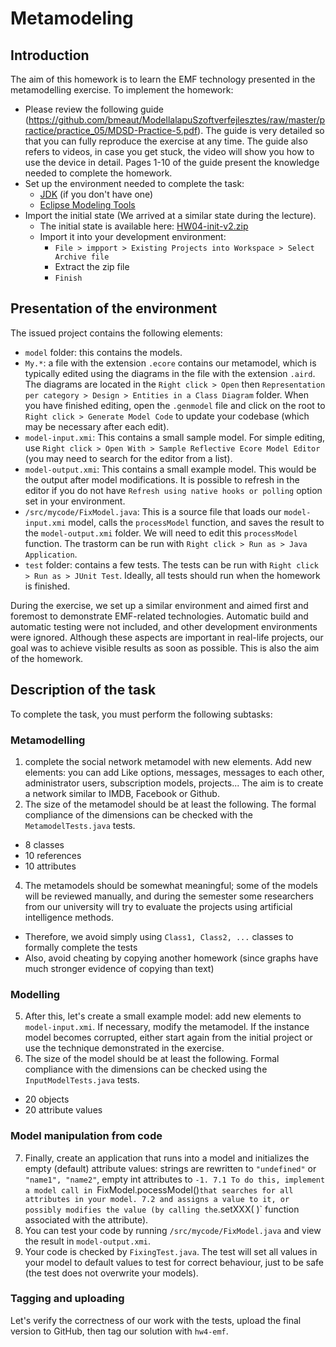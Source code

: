 # Metamodeling

## Introduction
The aim of this homework is to learn the EMF technology presented in the metamodelling exercise. To implement the homework:
- Please review the following guide (https://github.com/bmeaut/ModellalapuSzoftverfejlesztes/raw/master/practice/practice_05/MDSD-Practice-5.pdf). The guide is very detailed so that you can fully reproduce the exercise at any time. The guide also refers to videos, in case you get stuck, the video will show you how to use the device in detail. Pages 1-10 of the guide present the knowledge needed to complete the homework.
- Set up the environment needed to complete the task:
  - [JDK](https://adoptium.net/) (if you don't have one)
  - [Eclipse Modeling Tools](https://www.eclipse.org/downloads/packages/release/2023-03/r/eclipse-modeling-tools)
- Import the initial state (We arrived at a similar state during the lecture).
  - The initial state is available here: [HW04-init-v2.zip](https://github.com/bmeaut/ModellalapuSzoftverfejlesztes/raw/master/homework/homework_04/HW04-init-v2.zip)
  - Import it into your development environment:
    - `File > impport > Existing Projects into Workspace > Select Archive file`
    - Extract the zip file
    - `Finish`

## Presentation of the environment
The issued project contains the following elements:
- `model` folder: this contains the models.
 - `My.*`: a file with the extension `.ecore` contains our metamodel, which is typically edited using the diagrams in the file with the extension `.aird`. The diagrams are located in the `Right click > Open` then `Representation per category > Design > Entities in a Class Diagram` folder. When you have finished editing, open the `.genmodel` file and click on the root to `Right click > Generate Model Code` to update your codebase (which may be necessary after each edit).
 - `model-input.xmi`: This contains a small sample model. For simple editing, use `Right click > Open With > Sample Reflective Ecore Model Editor` (you may need to search for the editor from a list).
 - `model-output.xmi`: This contains a small example model. This would be the output after model modifications. It is possible to refresh in the editor if you do not have `Refresh using native hooks or polling` option set in your environment.
- `/src/mycode/FixModel.java`: This is a source file that loads our `model-input.xmi` model, calls the `processModel` function, and saves the result to the `model-output.xmi` folder. We will need to edit this `processModel` function. The trastorm can be run with `Right click > Run as > Java Application`.
- `test` folder: contains a few tests. The tests can be run with `Right click > Run as > JUnit Test`. Ideally, all tests should run when the homework is finished.

During the exercise, we set up a similar environment and aimed first and foremost to demonstrate EMF-related technologies. Automatic build and automatic testing were not included, and other development environments were ignored. Although these aspects are important in real-life projects, our goal was to achieve visible results as soon as possible. This is also the aim of the homework.

## Description of the task

To complete the task, you must perform the following subtasks:

### Metamodelling
1. complete the social network metamodel with new elements. Add new elements: you can add Like options, messages, messages to each other, administrator users, subscription models, projects... The aim is to create a network similar to IMDB, Facebook or Github.
2. The size of the metamodel should be at least the following. The formal compliance of the dimensions can be checked with the `MetamodelTests.java` tests.
  * 8 classes
  * 10 references
  * 10 attributes
4. The metamodels should be somewhat meaningful; some of the models will be reviewed manually, and during the semester some researchers from our university will try to evaluate the projects using artificial intelligence methods.
  * Therefore, we avoid simply using `Class1, Class2, ...` classes to formally complete the tests
  * Also, avoid cheating by copying another homework (since graphs have much stronger evidence of copying than text)

### Modelling
5. After this, let's create a small example model: add new elements to `model-input.xmi`. If necessary, modify the metamodel. If the instance model becomes corrupted, either start again from the initial project or use the technique demonstrated in the exercise.
6. The size of the model should be at least the following. Formal compliance with the dimensions can be checked using the `InputModelTests.java` tests.
  * 20 objects
  * 20 attribute values

### Model manipulation from code
7. Finally, create an application that runs into a model and initializes the empty (default) attribute values: strings are rewritten to `"undefined"` or `"name1", "name2"`, empty int attributes to `-1.
  7.1 To do this, implement a model call in `FixModel.pocessModel()` that searches for all attributes in your model.
  7.2 and assigns a value to it, or possibly modifies the value (by calling the `.setXXX( )` function associated with the attribute).
8. You can test your code by running `/src/mycode/FixModel.java` and view the result in `model-output.xmi`.
9. Your code is checked by `FixingTest.java`. The test will set all values in your model to default values to test for correct behaviour, just to be safe (the test does not overwrite your models).

### Tagging and uploading
Let's verify the correctness of our work with the tests, upload the final version to GitHub, then tag our solution with `hw4-emf`.
